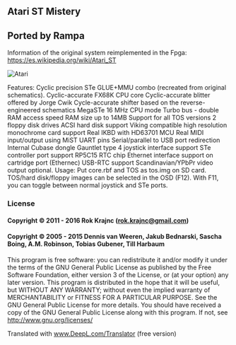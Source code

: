 ## Atari ST Mistery

## Ported by Rampa

Information of the original system reimplemented in the Fpga: https://es.wikipedia.org/wiki/Atari_ST

![Atari](https://user-images.githubusercontent.com/31018768/162156419-0a1dc094-4499-4ea6-8c02-f3e92547cefb.jpg)

Features:
Cyclic precision STe GLUE+MMU combo (recreated from original schematics).
Cyclic-accurate FX68K CPU core
Cyclic-accurate blitter offered by Jorge Cwik
Cycle-accurate shifter based on the reverse-engineered schematics
MegaSTe 16 MHz CPU mode
Turbo bus - double RAM access speed
RAM size up to 14MB
Support for all TOS versions
2 floppy disk drives
ACSI hard disk support
Viking compatible high resolution monochrome card support
Real IKBD with HD63701 MCU
Real MIDI input/output using MiST UART pins
Serial/parallel to USB port redirection
Internal Cubase dongle
Gauntlet type 4 joystick interface support
STe controller port support
RP5C15 RTC chip
Ethernet interface support on cartridge port (Ethernec)
USB-RTC support
Scandinavian/YPbPr video output optional.
Usage:
Put core.rbf and TOS as tos.img on SD card. TOS/hard disk/floppy images can be selected in the OSD (F12). With F11, you can toggle between normal joystick and STe ports.


### License

#### Copyright © 2011 - 2016 Rok Krajnc (rok.krajnc@gmail.com)

#### Copyright © 2005 - 2015 Dennis van Weeren, Jakub Bednarski, Sascha Boing, A.M. Robinson, Tobias Gubener, Till Harbaum

This program is free software: you can redistribute it and/or modify it under the terms of the GNU General Public License as published by the Free Software Foundation, either version 3 of the License, or (at your option) any later version.
This program is distributed in the hope that it will be useful, but WITHOUT ANY WARRANTY; without even the implied warranty of MERCHANTABILITY or FITNESS FOR A PARTICULAR PURPOSE. See the GNU General Public License for more details.
You should have received a copy of the GNU General Public License along with this program. If not, see http://www.gnu.org/licenses/

Translated with www.DeepL.com/Translator (free version)
